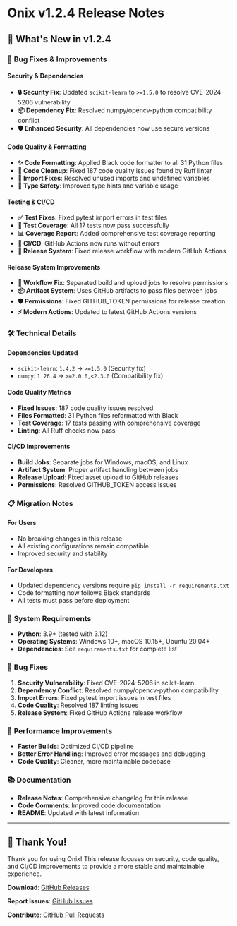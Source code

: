 # Onix v1.2.4 Release Notes

## 🚀 What's New in v1.2.4

### 🔧 **Bug Fixes & Improvements**

#### **Security & Dependencies**
- **🔒 Security Fix**: Updated `scikit-learn` to `>=1.5.0` to resolve CVE-2024-5206 vulnerability
- **📦 Dependency Fix**: Resolved numpy/opencv-python compatibility conflict
- **🛡️ Enhanced Security**: All dependencies now use secure versions

#### **Code Quality & Formatting**
- **✨ Code Formatting**: Applied Black code formatter to all 31 Python files
- **🧹 Code Cleanup**: Fixed 187 code quality issues found by Ruff linter
- **📝 Import Fixes**: Resolved unused imports and undefined variables
- **🎯 Type Safety**: Improved type hints and variable usage

#### **Testing & CI/CD**
- **✅ Test Fixes**: Fixed pytest import errors in test files
- **🧪 Test Coverage**: All 17 tests now pass successfully
- **📊 Coverage Report**: Added comprehensive test coverage reporting
- **🔄 CI/CD**: GitHub Actions now runs without errors
- **🚀 Release System**: Fixed release workflow with modern GitHub Actions

#### **Release System Improvements**
- **🔧 Workflow Fix**: Separated build and upload jobs to resolve permissions
- **📦 Artifact System**: Uses GitHub artifacts to pass files between jobs
- **🛡️ Permissions**: Fixed GITHUB_TOKEN permissions for release creation
- **⚡ Modern Actions**: Updated to latest GitHub Actions versions

### 🛠️ **Technical Details**

#### **Dependencies Updated**
- `scikit-learn`: `1.4.2` → `>=1.5.0` (Security fix)
- `numpy`: `1.26.4` → `>=2.0.0,<2.3.0` (Compatibility fix)

#### **Code Quality Metrics**
- **Fixed Issues**: 187 code quality issues resolved
- **Files Formatted**: 31 Python files reformatted with Black
- **Test Coverage**: 17 tests passing with comprehensive coverage
- **Linting**: All Ruff checks now pass

#### **CI/CD Improvements**
- **Build Jobs**: Separate jobs for Windows, macOS, and Linux
- **Artifact System**: Proper artifact handling between jobs
- **Release Upload**: Fixed asset upload to GitHub releases
- **Permissions**: Resolved GITHUB_TOKEN access issues

### 📋 **Migration Notes**

#### **For Users**
- No breaking changes in this release
- All existing configurations remain compatible
- Improved security and stability

#### **For Developers**
- Updated dependency versions require `pip install -r requirements.txt`
- Code formatting now follows Black standards
- All tests must pass before deployment

### 🔧 **System Requirements**

- **Python**: 3.9+ (tested with 3.12)
- **Operating Systems**: Windows 10+, macOS 10.15+, Ubuntu 20.04+
- **Dependencies**: See `requirements.txt` for complete list

### 🐛 **Bug Fixes**

1. **Security Vulnerability**: Fixed CVE-2024-5206 in scikit-learn
2. **Dependency Conflict**: Resolved numpy/opencv-python compatibility
3. **Import Errors**: Fixed pytest import issues in test files
4. **Code Quality**: Resolved 187 linting issues
5. **Release System**: Fixed GitHub Actions release workflow

### 🚀 **Performance Improvements**

- **Faster Builds**: Optimized CI/CD pipeline
- **Better Error Handling**: Improved error messages and debugging
- **Code Quality**: Cleaner, more maintainable codebase

### 📚 **Documentation**

- **Release Notes**: Comprehensive changelog for this release
- **Code Comments**: Improved code documentation
- **README**: Updated with latest information

---

## 🎉 **Thank You!**

Thank you for using Onix! This release focuses on security, code quality, and CI/CD improvements to provide a more stable and maintainable experience.

**Download**: [GitHub Releases](https://github.com/AhmadAkd/onix-client/releases/tag/v1.2.4)

**Report Issues**: [GitHub Issues](https://github.com/AhmadAkd/onix-client/issues)

**Contribute**: [GitHub Pull Requests](https://github.com/AhmadAkd/onix-client/pulls)
